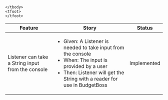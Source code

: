 <table>
	<thead>
		<tr>
		 	<th>Feature</th>
		 	<th>Story</th>
		 	<th>Status</th>
		</tr>
	</thead>
	<tbody>
		<tr>
			<td>Listener can take a String input from the console</td>
		  	<td>
		   	<ul>
		      		<li>Given: A Listener is needed to take input from the console</li>
		       		<li>When: The input is provided by a user</li>
		      		<li>Then: Listener will get the String with a reader for use in BudgetBoss</li>
		 	</td>
		 	<td>Implemented</td>
		</tr>
		
	</tbody>
	<tfoot>
	</tfoot>
</table>